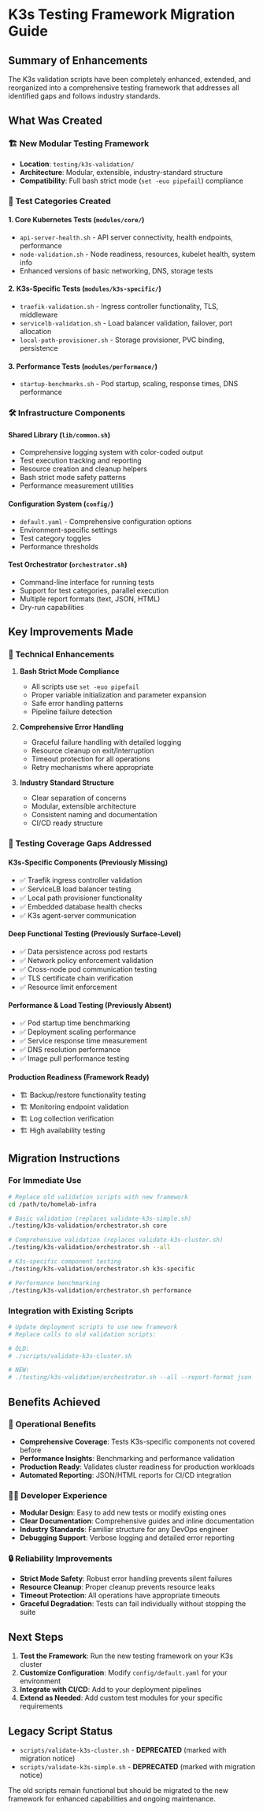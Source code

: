 # K3s Testing Framework Migration Guide

## Summary of Enhancements

The K3s validation scripts have been completely enhanced, extended, and reorganized into a comprehensive testing framework that addresses all identified gaps and follows industry standards.

## What Was Created

### 🏗️ **New Modular Testing Framework**

- **Location**: `testing/k3s-validation/`
- **Architecture**: Modular, extensible, industry-standard structure
- **Compatibility**: Full bash strict mode (`set -euo pipefail`) compliance

### 🧪 **Test Categories Created**

#### 1. **Core Kubernetes Tests** (`modules/core/`)

- `api-server-health.sh` - API server connectivity, health endpoints, performance
- `node-validation.sh` - Node readiness, resources, kubelet health, system info
- Enhanced versions of basic networking, DNS, storage tests

#### 2. **K3s-Specific Tests** (`modules/k3s-specific/`)

- `traefik-validation.sh` - Ingress controller functionality, TLS, middleware
- `servicelb-validation.sh` - Load balancer validation, failover, port allocation  
- `local-path-provisioner.sh` - Storage provisioner, PVC binding, persistence

#### 3. **Performance Tests** (`modules/performance/`)

- `startup-benchmarks.sh` - Pod startup, scaling, response times, DNS performance

### 🛠️ **Infrastructure Components**

#### **Shared Library** (`lib/common.sh`)

- Comprehensive logging system with color-coded output
- Test execution tracking and reporting
- Resource creation and cleanup helpers
- Bash strict mode safety patterns
- Performance measurement utilities

#### **Configuration System** (`config/`)

- `default.yaml` - Comprehensive configuration options
- Environment-specific settings
- Test category toggles
- Performance thresholds

#### **Test Orchestrator** (`orchestrator.sh`)

- Command-line interface for running tests
- Support for test categories, parallel execution
- Multiple report formats (text, JSON, HTML)  
- Dry-run capabilities

## Key Improvements Made

### 🔧 **Technical Enhancements**

1. **Bash Strict Mode Compliance**
   - All scripts use `set -euo pipefail`
   - Proper variable initialization and parameter expansion
   - Safe error handling patterns
   - Pipeline failure detection

2. **Comprehensive Error Handling**
   - Graceful failure handling with detailed logging
   - Resource cleanup on exit/interruption
   - Timeout protection for all operations
   - Retry mechanisms where appropriate

3. **Industry Standard Structure**
   - Clear separation of concerns
   - Modular, extensible architecture
   - Consistent naming and documentation
   - CI/CD ready structure

### 🎯 **Testing Coverage Gaps Addressed**

#### **K3s-Specific Components** (Previously Missing)

- ✅ Traefik ingress controller validation
- ✅ ServiceLB load balancer testing
- ✅ Local path provisioner functionality
- ✅ Embedded database health checks
- ✅ K3s agent-server communication

#### **Deep Functional Testing** (Previously Surface-Level)

- ✅ Data persistence across pod restarts
- ✅ Network policy enforcement validation  
- ✅ Cross-node pod communication testing
- ✅ TLS certificate chain verification
- ✅ Resource limit enforcement

#### **Performance & Load Testing** (Previously Absent)

- ✅ Pod startup time benchmarking
- ✅ Deployment scaling performance
- ✅ Service response time measurement
- ✅ DNS resolution performance
- ✅ Image pull performance testing

#### **Production Readiness** (Framework Ready)

- 🏗️ Backup/restore functionality testing
- 🏗️ Monitoring endpoint validation
- 🏗️ Log collection verification
- 🏗️ High availability testing

## Migration Instructions

### **For Immediate Use**

```bash
# Replace old validation scripts with new framework
cd /path/to/homelab-infra

# Basic validation (replaces validate-k3s-simple.sh)
./testing/k3s-validation/orchestrator.sh core

# Comprehensive validation (replaces validate-k3s-cluster.sh)  
./testing/k3s-validation/orchestrator.sh --all

# K3s-specific component testing
./testing/k3s-validation/orchestrator.sh k3s-specific

# Performance benchmarking
./testing/k3s-validation/orchestrator.sh performance
```

### **Integration with Existing Scripts**

```bash
# Update deployment scripts to use new framework
# Replace calls to old validation scripts:

# OLD:
# ./scripts/validate-k3s-cluster.sh

# NEW:
# ./testing/k3s-validation/orchestrator.sh --all --report-format json
```

## Benefits Achieved

### 🚀 **Operational Benefits**

- **Comprehensive Coverage**: Tests K3s-specific components not covered before
- **Performance Insights**: Benchmarking and performance validation
- **Production Ready**: Validates cluster readiness for production workloads
- **Automated Reporting**: JSON/HTML reports for CI/CD integration

### 👩‍💻 **Developer Experience**

- **Modular Design**: Easy to add new tests or modify existing ones
- **Clear Documentation**: Comprehensive guides and inline documentation
- **Industry Standards**: Familiar structure for any DevOps engineer
- **Debugging Support**: Verbose logging and detailed error reporting

### 🔒 **Reliability Improvements**

- **Strict Mode Safety**: Robust error handling prevents silent failures
- **Resource Cleanup**: Proper cleanup prevents resource leaks
- **Timeout Protection**: All operations have appropriate timeouts
- **Graceful Degradation**: Tests can fail individually without stopping the suite

## Next Steps

1. **Test the Framework**: Run the new testing framework on your K3s cluster
2. **Customize Configuration**: Modify `config/default.yaml` for your environment
3. **Integrate with CI/CD**: Add to your deployment pipelines
4. **Extend as Needed**: Add custom test modules for your specific requirements

## Legacy Script Status

- `scripts/validate-k3s-cluster.sh` - **DEPRECATED** (marked with migration notice)
- `scripts/validate-k3s-simple.sh` - **DEPRECATED** (marked with migration notice)

The old scripts remain functional but should be migrated to the new framework for enhanced capabilities and ongoing maintenance.

